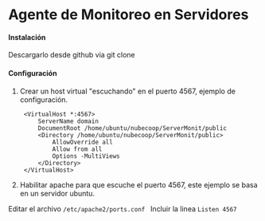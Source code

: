 Agente de Monitoreo en Servidores
===========

#### Instalación

Descargarlo desde github via git clone

#### Configuración

1. Crear un host virtual "escuchando" en el puerto 4567, ejemplo de configuración.


    	<VirtualHost *:4567>
      		ServerName domain
      		DocumentRoot /home/ubuntu/nubecoop/ServerMonit/public
      		<Directory /home/ubuntu/nubecoop/ServerMonit/public>
        		AllowOverride all 
        		Allow from all
        		Options -MultiViews
      		</Directory>
    	</VirtualHost>

2. Habilitar apache para que escuche el puerto 4567, este ejemplo se basa en un servidor ubuntu.

Editar el archivo `/etc/apache2/ports.conf `
Incluir la linea `Listen 4567`
  
  
  

